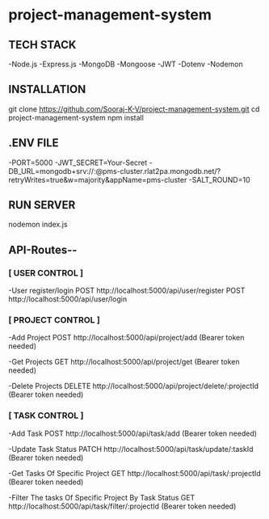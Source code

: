# project-management-system

## TECH STACK
-Node.js
-Express.js
-MongoDB
-Mongoose
-JWT
-Dotenv
-Nodemon

## INSTALLATION
git clone https://github.com/Sooraj-K-V/project-management-system.git
cd project-management-system
npm install

## .ENV FILE
-PORT=5000
-JWT_SECRET=Your-Secret
-DB_URL=mongodb+srv://<username>:<password>@pms-cluster.rlat2pa.mongodb.net/?retryWrites=true&w=majority&appName=pms-cluster
-SALT_ROUND=10

## RUN SERVER
nodemon index.js

## API-Routes--
### [ USER CONTROL ]
-User register/login
POST http://localhost:5000/api/user/register
POST http://localhost:5000/api/user/login

### [ PROJECT CONTROL ]
-Add Project
POST http://localhost:5000/api/project/add (Bearer token needed)

-Get Projects
GET http://localhost:5000/api/project/get (Bearer token needed)

-Delete Projects
DELETE http://localhost:5000/api/project/delete/:projectId (Bearer token needed)

### [ TASK CONTROL ]
-Add Task
POST http://localhost:5000/api/task/add (Bearer token needed)

-Update Task Status
PATCH http://localhost:5000/api/task/update/:taskId (Bearer token needed)

-Get Tasks Of Specific Project
GET http://localhost:5000/api/task/:projectId (Bearer token needed)

-Filter The tasks Of Specific Project By Task Status
GET http://localhost:5000/api/task/filter/:projectId (Bearer token needed)